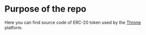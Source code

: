 # Purpose of the repo
Here you can find source code of ERC-20 token used by the [Throne](thr.one) platform.